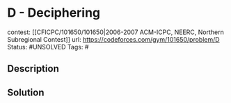 # D - Deciphering

contest: [[CFICPC/101650/101650|2006-2007 ACM-ICPC, NEERC, Northern Subregional Contest]]
url: https://codeforces.com/gym/101650/problem/D
Status: #UNSOLVED
Tags: #

## Description

## Solution

